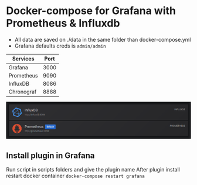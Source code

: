# Docker-compose for Grafana with Prometheus & Influxdb

* All data are saved on ./data in the same folder than docker-compose.yml
* Grafana defaults creds is `admin/admin`

| Services   | Port |
|--|--|
| Grafana    | 3000 |
| Prometheus | 9090 |
| InfluxDB   | 8086 |
| Chronograf | 8888 |

![docker-service-url](https://github.com/msterhuj/grafana-docker-compose/blob/master/img/data.png)

## Install plugin in Grafana
Run script in scripts folders and give the plugin name
After plugin install restart docker container `docker-compose restart grafana`
